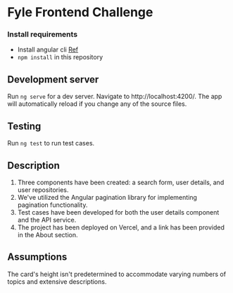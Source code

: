 # Fyle Frontend Challenge

### Install requirements

- Install angular cli [Ref](https://angular.io/cli)
- `npm install` in this repository

## Development server

Run `ng serve` for a dev server. Navigate to http://localhost:4200/. The app will automatically reload if you change any of the source files.

## Testing

Run `ng test` to run test cases.

## Description

1. Three components have been created: a search form, user details, and user repositories.
2. We've utilized the Angular pagination library for implementing pagination functionality.
3. Test cases have been developed for both the user details component and the API service.
4. The project has been deployed on Vercel, and a link has been provided in the About section.

## Assumptions

The card's height isn't predetermined to accommodate varying numbers of topics and extensive descriptions.
